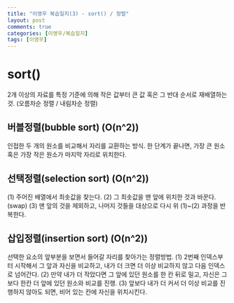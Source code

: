 ```yaml
---
title: "이영우 복습일지(3) - sort() / 정렬"
layout: post
comments: true
categories: [이영우/복습일지]
tags: [이영우]
---
```

# sort()
2개 이상의 자료를 특정 기준에 의해 작은 값부터 큰 값 혹은 그 반대 순서로 재배열하는 것. (오름차순 정렬 / 내림차순 정렬)

## 버블정렬(bubble sort) (O(n^2))
인접한 두 개의 원소를 비교해서 자리를 교환하는 방식. 한 단계가 끝나면, 가장 큰 원소 혹은 가장 작은 원소가 마지막 자리로 위치한다.

## 선택정렬(selection sort) (O(n^2))
(1) 주어진 배열에서 최솟값을 찾는다.
(2) 그 최솟값을 맨 앞에 위치한 것과 바꾼다.(swap)
(3) 맨 앞의 것을 제외하고, 나머지 것들을 대상으로 다시 위 (1)~(2) 과정을 반복한다.

## 삽입정렬(insertion sort) (O(n^2))
선택한 요소의 앞부분을 보면서 들어갈 자리를 찾아가는 정렬방법.
(1) 2번째 인덱스부터 시작해서 그 앞과 자신을 비교하고, 내가 더 크면 더 이상 비교하지 않고 다음 인덱스로 넘어간다.
(2) 만약 내가 더 작았다면 그 앞에 있던 원소를 한 칸 뒤로 밀고, 자신은 그보다 한칸 더 앞에 있던 원소와 비교를 진행.
(3) 앞보다 내가 더 커서 더 이상 비교를 진행하지 않아도 되면, 비어 있는 칸에 자신을 위치시킨다.
